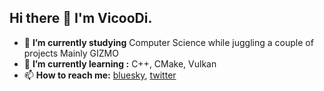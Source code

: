 ## Hi there 👋 I'm VicooDi.

- 🔭 **I’m currently studying** Computer Science while juggling a couple of projects Mainly GIZMO
- 🌱 **I’m currently learning :** C++, CMake, Vulkan
- 📫 **How to reach me:** <a href=https://bsky.app/profile/vicoodi.bsky.social>bluesky</a>, <a href=https://x.com/di_vicoo>twitter</a>

